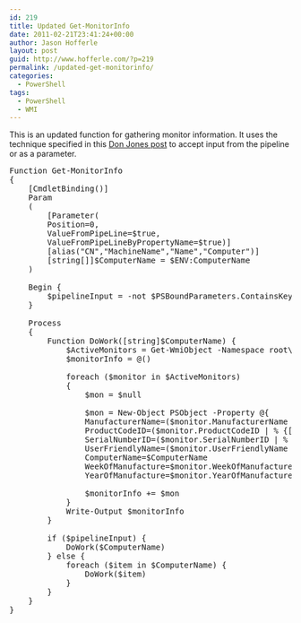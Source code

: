 ```yaml
---
id: 219
title: Updated Get-MonitorInfo
date: 2011-02-21T23:41:24+00:00
author: Jason Hofferle
layout: post
guid: http://www.hofferle.com/?p=219
permalink: /updated-get-monitorinfo/
categories:
  - PowerShell
tags:
  - PowerShell
  - WMI
---
```

This is an updated function for gathering monitor information. It uses the technique specified in this [Don Jones post](http://www.windowsitpro.com/blogs/PowerShellwithaPurpose/tabid/2248/entryid/12903/Default.aspx) to accept input from the pipeline or as a parameter.

<pre class="lang:powershell decode:true">Function Get-MonitorInfo
{
    [CmdletBinding()]
    Param
    (
        [Parameter(
        Position=0,
        ValueFromPipeLine=$true,
        ValueFromPipeLineByPropertyName=$true)]
        [alias("CN","MachineName","Name","Computer")]
        [string[]]$ComputerName = $ENV:ComputerName
    )

    Begin {
        $pipelineInput = -not $PSBoundParameters.ContainsKey('ComputerName')
    }

    Process
    {
        Function DoWork([string]$ComputerName) {
            $ActiveMonitors = Get-WmiObject -Namespace root\wmi -Class wmiMonitorID -ComputerName $ComputerName
            $monitorInfo = @()

            foreach ($monitor in $ActiveMonitors)
            {
                $mon = $null

                $mon = New-Object PSObject -Property @{
                ManufacturerName=($monitor.ManufacturerName | % {[char]$_}) -join ''
                ProductCodeID=($monitor.ProductCodeID | % {[char]$_}) -join ''
                SerialNumberID=($monitor.SerialNumberID | % {[char]$_}) -join ''
                UserFriendlyName=($monitor.UserFriendlyName | % {[char]$_}) -join ''
                ComputerName=$ComputerName
                WeekOfManufacture=$monitor.WeekOfManufacture
                YearOfManufacture=$monitor.YearOfManufacture}

                $monitorInfo += $mon
            }
            Write-Output $monitorInfo
        }

        if ($pipelineInput) {
            DoWork($ComputerName)
        } else {
            foreach ($item in $ComputerName) {
                DoWork($item)
            }
        }
    }
}
</pre>